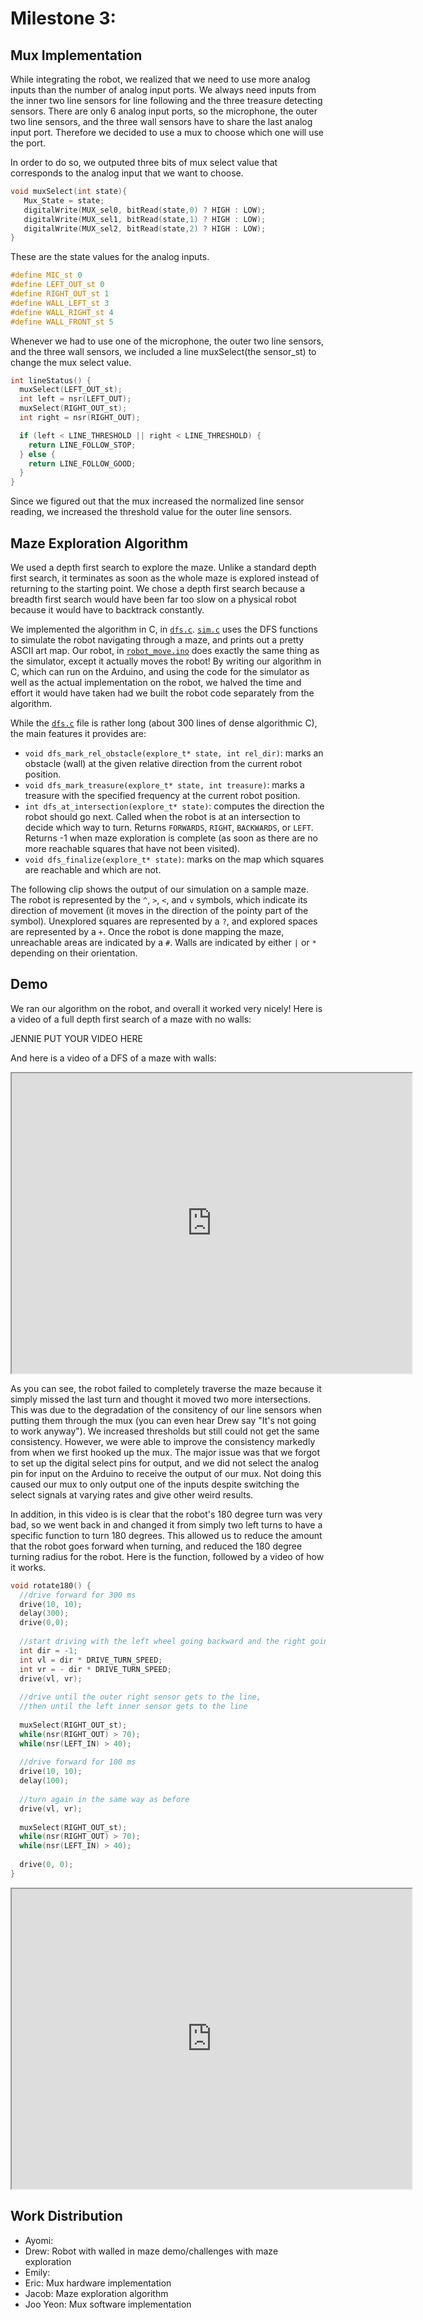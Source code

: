 # Milestone 3:

## Mux Implementation

While integrating the robot, we realized that we need to use more analog inputs than the number of analog input ports.
We always need inputs from the inner two line sensors for line following and the three treasure detecting sensors. There are only 6 analog input ports, so the microphone, the outer two line sensors, and the three wall sensors have to share the last analog input port. Therefore we decided to use a mux to choose which one will use the port.

In order to do so, we outputed three bits of mux select value that corresponds to the analog input that we want to choose.

```cpp
void muxSelect(int state){
   Mux_State = state;
   digitalWrite(MUX_sel0, bitRead(state,0) ? HIGH : LOW);
   digitalWrite(MUX_sel1, bitRead(state,1) ? HIGH : LOW);
   digitalWrite(MUX_sel2, bitRead(state,2) ? HIGH : LOW);
}
```
These are the state values for the analog inputs.

```cpp
#define MIC_st 0
#define LEFT_OUT_st 0
#define RIGHT_OUT_st 1
#define WALL_LEFT_st 3
#define WALL_RIGHT_st 4
#define WALL_FRONT_st 5
```

Whenever we had to use one of the microphone, the outer two line sensors, and the three wall sensors, we included a line muxSelect(the sensor_st) to change the mux select value.

```cpp
int lineStatus() {
  muxSelect(LEFT_OUT_st);
  int left = nsr(LEFT_OUT);
  muxSelect(RIGHT_OUT_st);
  int right = nsr(RIGHT_OUT);

  if (left < LINE_THRESHOLD || right < LINE_THRESHOLD) {
    return LINE_FOLLOW_STOP;
  } else {
    return LINE_FOLLOW_GOOD;
  }
}
```
Since we figured out that the mux increased the normalized line sensor reading, we increased the threshold value for the outer line sensors.

## Maze Exploration Algorithm

We used a depth first search to explore the maze. Unlike a standard depth first search, it terminates as soon as the whole maze is explored instead of returning to the starting point. We chose a depth first search because a breadth first search would have been far too slow on a physical robot because it would have to backtrack constantly.

We implemented the algorithm in C, in [`dfs.c`](robot_move/dfs.c). [`sim.c`](sim.c) uses the DFS functions to simulate the robot navigating through a maze, and prints out a pretty ASCII art map. Our robot, in [`robot_move.ino`](robot_move/robot_move.ino) does exactly the same thing as the simulator, except it actually moves the robot! By writing our algorithm in C, which can run on the Arduino, and using the code for the simulator as well as the actual implementation on the robot, we halved the time and effort it would have taken had we built the robot code separately from the algorithm.

While the [`dfs.c`](robot_move/dfs.c) file is rather long (about 300 lines of dense algorithmic C), the main features it provides are:
* `void dfs_mark_rel_obstacle(explore_t* state, int rel_dir)`: marks an obstacle (wall) at the given relative direction from the current robot position.
* `void dfs_mark_treasure(explore_t* state, int treasure)`: marks a treasure with the specified frequency at the current robot position.
* `int dfs_at_intersection(explore_t* state)`: computes the direction the robot should go next. Called when the robot is at an intersection to decide which way to turn. Returns `FORWARDS`, `RIGHT`, `BACKWARDS`, or `LEFT`. Returns -1 when maze exploration is complete (as soon as there are no more reachable squares that have not been visited).
* `void dfs_finalize(explore_t* state)`: marks on the map which squares are reachable and which are not.

The following clip shows the output of our simulation on a sample maze. The robot is represented by the `^`, `>`, `<`, and `v` symbols, which indicate its direction of movement (it moves in the direction of the pointy part of the symbol). Unexplored squares are represented by a `?`, and explored spaces are represented by a `+`. Once the robot is done mapping the maze, unreachable areas are indicated by a `#`. Walls are indicated by either `|` or `*` depending on their orientation.

<script type="text/javascript" src="https://asciinema.org/a/3V5Omsrkrczqsp4YI2fZJ9qUo.js" id="asciicast-3V5Omsrkrczqsp4YI2fZJ9qUo" async data-size="big"></script>


## Demo

We ran our algorithm on the robot, and overall it worked very nicely! Here is a video of a full depth first search of a maze with no walls:

JENNIE PUT YOUR VIDEO HERE

And here is a video of a DFS of a maze with walls:

<iframe src="https://drive.google.com/file/d/0ByCM4xElwbIeN3FodElQUE9VSzQ/preview" width="640" height="480"></iframe>

As you can see, the robot failed to completely traverse the maze because it simply missed the last turn and thought it moved two more intersections. This was due to the degradation of the consitency of our line sensors when putting them through the mux (you can even hear Drew say "It's not going to work anyway"). We increased thresholds but still could not get the same consistency. However, we were able to improve the consistency markedly from when we first hooked up the mux. The major issue was that we forgot to set up the digital select pins for output, and we did not select the analog pin for input on the Arduino to receive the output of our mux. Not doing this caused our mux to only output one of the inputs despite switching the select signals at varying rates and give other weird results. 

In addition, in this video is is clear that the robot's 180 degree turn was very bad, so we went back in and changed it from simply two left turns to have a specific function to turn 180 degrees. This allowed us to reduce the amount that the robot goes forward when turning, and reduced the 180 degree turning radius for the robot. Here is the function, followed by a video of how it works. 

```cpp
void rotate180() {
  //drive forward for 300 ms
  drive(10, 10);     
  delay(300);
  drive(0,0);      
  
  //start driving with the left wheel going backward and the right going forward
  int dir = -1;
  int vl = dir * DRIVE_TURN_SPEED;
  int vr = - dir * DRIVE_TURN_SPEED;
  drive(vl, vr);
   
  //drive until the outer right sensor gets to the line, 
  //then until the left inner sensor gets to the line
 
  muxSelect(RIGHT_OUT_st);
  while(nsr(RIGHT_OUT) > 70);
  while(nsr(LEFT_IN) > 40);
   
  //drive forward for 100 ms
  drive(10, 10);
  delay(100);
  
  //turn again in the same way as before
  drive(vl, vr);
  
  muxSelect(RIGHT_OUT_st);
  while(nsr(RIGHT_OUT) > 70);
  while(nsr(LEFT_IN) > 40);
  
  drive(0, 0);
}
```

<iframe src="https://drive.google.com/file/d/0ByCM4xElwbIeelR5dkJXaXBtY1U/preview" width="640" height="480"></iframe>

## Work Distribution

*   Ayomi:
*   Drew: Robot with walled in maze demo/challenges with maze exploration
*   Emily:  
*   Eric: Mux hardware implementation
*   Jacob: Maze exploration algorithm
*   Joo Yeon: Mux software implementation
